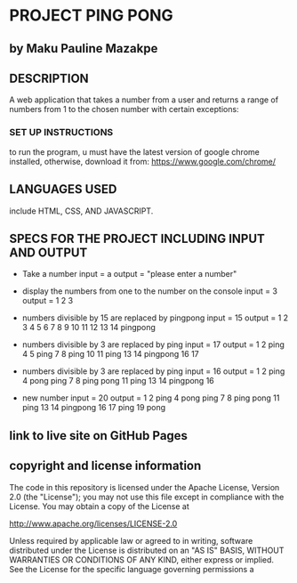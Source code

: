 # PROJECT PING PONG

## by Maku Pauline Mazakpe

## DESCRIPTION

A web application that takes a number from a user and returns a range of numbers from 1 to the chosen number with certain exceptions:

### SET UP INSTRUCTIONS

to run the program, u must have the latest version of google chrome installed, otherwise, download it from: https://www.google.com/chrome/

## LANGUAGES USED

include HTML, CSS, AND  JAVASCRIPT.

## SPECS FOR THE PROJECT INCLUDING INPUT AND OUTPUT

- Take a number
  input = a
  output = "please enter a number"

- display the numbers from one to the number on the console
  input = 3
  output = 1 2 3
- numbers divisible by 15 are replaced by pingpong
  input = 15
  output = 1 2 3 4 5 6 7 8 9 10 11 12 13 14 pingpong
- numbers divisible by 3 are replaced by ping
  input = 17
  output = 1 2 ping 4 5 ping 7 8 ping 10 11 ping 13 14 pingpong 16 17
- numbers divisible by 3 are replaced by ping
  input = 16
  output = 1 2 ping 4 pong ping 7 8 ping pong 11 ping 13 14 pingpong 16
- new number
  input = 20
  output = 1 2 ping 4 pong ping 7 8 ping pong 11 ping 13 14 pingpong 16 17 ping 19 pong

## link to live site on GitHub Pages

## copyright and license information

The code in this repository is licensed under the Apache License, Version 2.0 (the "License");
you may not use this file except in compliance with the License.
You may obtain a copy of the License at

   http://www.apache.org/licenses/LICENSE-2.0

Unless required by applicable law or agreed to in writing, software
distributed under the License is distributed on an "AS IS" BASIS,
WITHOUT WARRANTIES OR CONDITIONS OF ANY KIND, either express or implied.
See the License for the specific language governing permissions a
